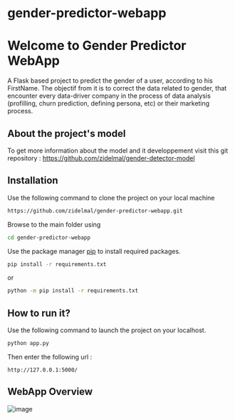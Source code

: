 # gender-predictor-webapp

# Welcome to Gender Predictor WebApp

A Flask based project to predict the gender of a user, according to his FirstName.
The objectif from it is to correct the data related to gender, that encounter every data-driver company in the process of data analysis (profilling, churn prediction, defining persona, etc) or their marketing process.

## About the project's model

To get more information about the model and it developpement visit this git repository : https://github.com/zidelmal/gender-detector-model

## Installation

Use the following command to clone the project on your local machine
```bash
https://github.com/zidelmal/gender-predictor-webapp.git
```
Browse to the main folder using
```bash
cd gender-predictor-webapp
```

Use the package manager [pip](https://pip.pypa.io/en/stable/) to install required packages.

```bash
pip install -r requirements.txt
```
or
```bash
python -m pip install -r requirements.txt
```

## How to run it?

Use the following command to launch the project on your localhost.

```bash
python app.py
```
Then enter the following url :
```
http://127.0.0.1:5000/
```

## WebApp Overview

![image](https://user-images.githubusercontent.com/88236219/226205360-0f012b32-cd4d-43da-806b-49c30053e601.png)
